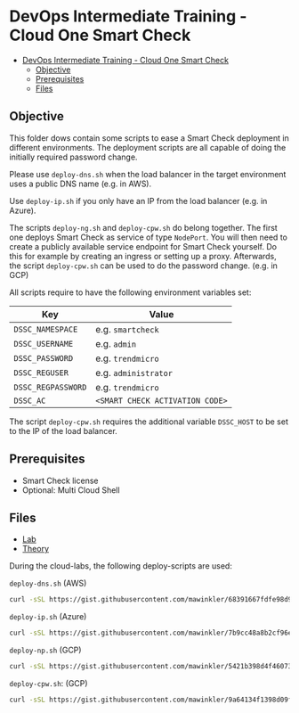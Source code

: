 # DevOps Intermediate Training - Cloud One Smart Check

- [DevOps Intermediate Training - Cloud One Smart Check](#devops-intermediate-training---cloud-one-smart-check)
  - [Objective](#objective)
  - [Prerequisites](#prerequisites)
  - [Files](#files)

## Objective

This folder dows contain some scripts to ease a Smart Check deployment in different environments. The deployment scripts are all capable of doing the initially required password change.

Please use `deploy-dns.sh` when the load balancer in the target environment uses a public DNS name (e.g. in AWS).

Use `deploy-ip.sh` if you only have an IP from the load balancer (e.g. in Azure).

The scripts `deploy-ng.sh` and `deploy-cpw.sh` do belong together. The first one deploys Smart Check as service of type `NodePort`. You will then need to create a publicly available service endpoint for Smart Check yourself. Do this for example by creating an ingress or setting up a proxy. Afterwards, the script `deploy-cpw.sh` can be used to do the password change. (e.g. in GCP)

All scripts require to have the following environment variables set:

Key | Value
--- | -----
`DSSC_NAMESPACE` | e.g. `smartcheck`
`DSSC_USERNAME` | e.g. `admin`
`DSSC_PASSWORD`| e.g. `trendmicro`
`DSSC_REGUSER` | e.g. `administrator`
`DSSC_REGPASSWORD` | e.g. `trendmicro`
`DSSC_AC` | `<SMART CHECK ACTIVATION CODE>`

The script `deploy-cpw.sh` requires the additional variable `DSSC_HOST` to be set to the IP of the load balancer.

## Prerequisites

- Smart Check license
- Optional: Multi Cloud Shell

## Files

- [Lab](./pipelining.md)
- [Theory](./theory.md)

During the cloud-labs, the following deploy-scripts are used:

`deploy-dns.sh` (AWS)

```sh
curl -sSL https://gist.githubusercontent.com/mawinkler/68391667fdfe98d9294417f3a24d337b/raw --output deploy-dns.sh
```

`deploy-ip.sh` (Azure)

```sh
curl -sSL https://gist.githubusercontent.com/mawinkler/7b9cc48a8b2cf96e07e4eadd6e8e9497/raw --output deploy-ip.sh
```

`deploy-np.sh` (GCP)

```sh
curl -sSL https://gist.githubusercontent.com/mawinkler/5421b398d4f46073f5f854d0485987bc/raw --output deploy-np.sh
```

`deploy-cpw.sh`: (GCP)

```sh
curl -sSL https://gist.githubusercontent.com/mawinkler/9a64134f1398d09f69e6c8549cf80755/raw --output deploy-cpw.sh
```
